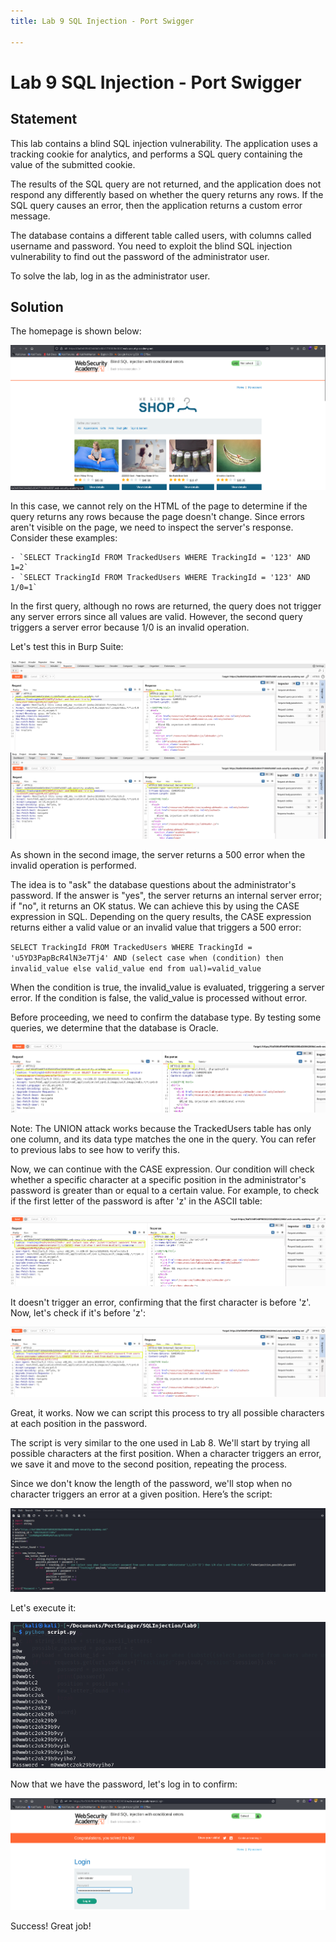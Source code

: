 ```yaml
---
title: Lab 9 SQL Injection - Port Swigger

---
```


# Lab 9 SQL Injection - Port Swigger

## Statement

 This lab contains a blind SQL injection vulnerability. The application uses a tracking cookie for analytics, and performs a SQL query containing the value of the submitted cookie.

The results of the SQL query are not returned, and the application does not respond any differently based on whether the query returns any rows. If the SQL query causes an error, then the application returns a custom error message.

The database contains a different table called users, with columns called username and password. You need to exploit the blind SQL injection vulnerability to find out the password of the administrator user.

To solve the lab, log in as the administrator user. 

## Solution

The homepage is shown below:

<img src="./image1.png" alt="image" />

In this case, we cannot rely on the HTML of the page to determine if the query returns any rows because the page doesn't change. Since errors aren't visible on the page, we need to inspect the server's response. Consider these examples:

    - `SELECT TrackingId FROM TrackedUsers WHERE TrackingId = '123' AND 1=2`
    - `SELECT TrackingId FROM TrackedUsers WHERE TrackingId = '123' AND 1/0=1`

In the first query, although no rows are returned, the query does not trigger any server errors since all values are valid. However, the second query triggers a server error because 1/0 is an invalid operation.

Let's test this in Burp Suite:

<img src="./image4.png" alt="image" />

<img src="./image5.png" alt="image" />

As shown in the second image, the server returns a 500 error when the invalid operation is performed.

The idea is to "ask" the database questions about the administrator's password. If the answer is "yes", the server returns an internal server error; if "no", it returns an OK status. We can achieve this by using the CASE expression in SQL. Depending on the query results, the CASE expression returns either a valid value or an invalid value that triggers a 500 error:

`SELECT TrackingId FROM TrackedUsers WHERE TrackingId = 'u5YD3PapBcR4lN3e7Tj4' AND (select case when (condition) then invalid_value else valid_value end from ual)=valid_value`

When the condition is true, the invalid_value is evaluated, triggering a server error. If the condition is false, the valid_value is processed without error.

Before proceeding, we need to confirm the database type. By testing some queries, we determine that the database is Oracle.

<img src="./image6.png" alt="image" />

Note: The UNION attack works because the TrackedUsers table has only one column, and its data type matches the one in the query. You can refer to previous labs to see how to verify this.

Now, we can continue with the CASE expression. Our condition will check whether a specific character at a specific position in the administrator's password is greater than or equal to a certain value. For example, to check if the first letter of the password is after 'z' in the ASCII table:

<img src="./image12.png" alt="image" />

It doesn't trigger an error, confirming that the first character is before 'z'. Now, let's check if it's before 'z':

<img src="./image11.png" alt="image" />

Great, it works. Now we can script this process to try all possible characters at each position in the password.

The script is very similar to the one used in Lab 8. We'll start by trying all possible characters at the first position. When a character triggers an error, we save it and move to the second position, repeating the process.

Since we don't know the length of the password, we'll stop when no character triggers an error at a given position. Here’s the script:

<img src="./image13.png" alt="image" />

Let's execute it:

<img src="./image14.png" alt="image" />

Now that we have the password, let's log in to confirm:

<img src="./image15.png" alt="image" />

Success! Great job!